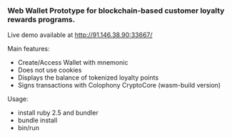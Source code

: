 ### Web Wallet Prototype for blockchain-based customer loyalty rewards programs.

Live demo available at http://91.146.38.90:33667/

Main features:

* Create/Access Wallet with mnemonic
* Does not use cookies
* Displays the balance of tokenized loyalty points
* Signs transactions with Colophony CryptoCore (wasm-build version)

Usage:

- install ruby 2.5 and bundler
- bundle install
- bin/run
